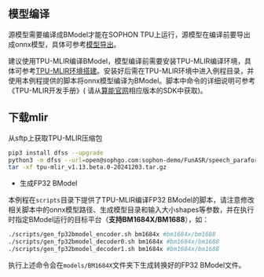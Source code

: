 ## 模型编译

源模型需要编译成BModel才能在SOPHON TPU上运行，源模型在编译前要导出成onnx模型，具体可参考[模型导出](./docs/Export_Guide.md)。

建议使用TPU-MLIR编译BModel，模型编译前需要安装TPU-MLIR编译环境，具体可参考[TPU-MLIR环境搭建](https://github.com/sophgo/sophon-demo/blob/release/docs/Environment_Install_Guide.md#1-tpu-mlir环境搭建)。安装好后需在TPU-MLIR环境中进入例程目录，并使用本例程提供的脚本将onnx模型编译为BModel。脚本中命令的详细说明可参考《TPU-MLIR开发手册》( 请从[算能官网](https://developer.sophgo.com/site/index.html?categoryActive=material)相应版本的SDK中获取)。

## 下载mlir
从sftp上获取TPU-MLIR压缩包
```bash
pip3 install dfss --upgrade
python3 -m dfss --url=open@sophgo.com:sophon-demo/FunASR/speech_paraformer-large-contextual_asr_nat-zh-cn-16k-common-vocab8404/tpu-mlir_v1.13.beta.0-20241203.tar.gz
tar -xf tpu-mlir_v1.13.beta.0-20241203.tar.gz
```

- 生成FP32 BModel

​本例程在`scripts`目录下提供了TPU-MLIR编译FP32 BModel的脚本，请注意修改相关脚本中的onnx模型路径、生成模型目录和输入大小shapes等参数，并在执行时指定BModel运行的目标平台（**支持BM1684X/BM1688**），如：

```bash
./scripts/gen_fp32bmodel_encoder.sh bm1684x #bm1684x/bm1688
./scripts/gen_fp32bmodel_decoder0.sh bm1684x #bm1684x/bm1688
./scripts/gen_fp32bmodel_decoder1.sh bm1684x #bm1684x/bm1688
```

​执行上述命令会在`models/BM1684X`文件夹下生成转换好的FP32 BModel文件。

